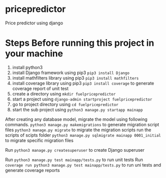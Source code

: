 # pricepredictor

Price predictor using django

# Steps Before running this project in your machine

1.  install python3
2.  install Django framework using pip3 `pip3 install Django`
3.  install mathfilters library using pip3 `pip3 install mathfilters`
4.  install coverage library using pip3 `pip3 install coverage` to generate coverage report of unit test
5.  create a directory using `mkdir fuelpricepredictor`
6.  start a project using `django-admin startproject fuelpricepredictor`
7.  go to project directory using `cd fuelpricepredictor`
8.  start the sub project using `python3 manage.py startapp mainapp`

After creating any database model, migrate the model using following commands.
`python3 manage.py makemigrations` to generate migration script files
`python3 manage.py migrate` to migrate the migration scripts
run the scripts of scipts folder
`python3 manage.py sqlmigrate mainapp 0001_initial` to migrate specific migration files

Run `python3 manage.py createsuperuser` to create Django superuser

Run `python3 manage.py test mainapp/tests.py` to run unit tests
Run `coverage run python3 manage.py test mainapp/tests.py` to run uni tests and generate coverage reports
